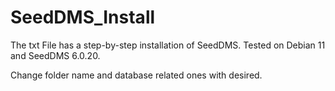 # SeedDMS_Install

The txt File has a step-by-step installation of SeedDMS. Tested on Debian 11 and SeedDMS 6.0.20.

Change folder name and database related ones with desired.
